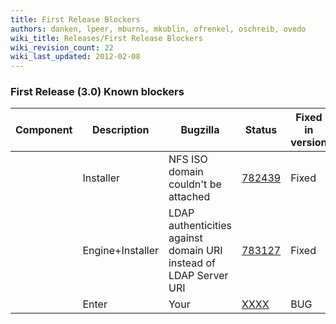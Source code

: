 ```yaml
---
title: First Release Blockers
authors: danken, lpeer, mburns, mkublin, ofrenkel, oschreib, ovedo
wiki_title: Releases/First Release Blockers
wiki_revision_count: 22
wiki_last_updated: 2012-02-08
---
```


### First Release (3.0) Known blockers

| Component          | Description                                                       | Bugzilla                                                     | Status | Fixed in version        |
|--------------------|-------------------------------------------------------------------|--------------------------------------------------------------|--------|-------------------------|
| | Installer        | NFS ISO domain couldn't be attached                               | [782439](https://bugzilla.redhat.com/show_bug.cgi?id=782439) | Fixed  | Merged into engine_3.0 |
| | Engine+Installer | LDAP authenticities against domain URI instead of LDAP Server URI | [783127](https://bugzilla.redhat.com/show_bug.cgi?id=783127) | Fixed  |                         |
| | Enter            | Your                                                              | [XXXX](https://bugzilla.redhat.com/show_bug.cgi?id=XXXX)     | BUG    | HERE                    |
